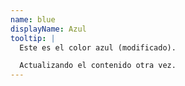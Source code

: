```yaml
---
name: blue
displayName: Azul
tooltip: |
  Este es el color azul (modificado).

  Actualizando el contenido otra vez.
---
```


